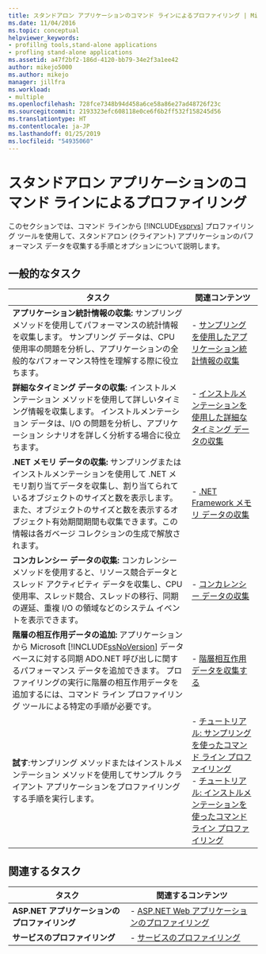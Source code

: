 ```yaml
---
title: スタンドアロン アプリケーションのコマンド ラインによるプロファイリング | Microsoft Docs
ms.date: 11/04/2016
ms.topic: conceptual
helpviewer_keywords:
- profillng tools,stand-alone applications
- profling stand-alone applications
ms.assetid: a47f2bf2-186d-4120-bb79-34e2f3a1ee42
author: mikejo5000
ms.author: mikejo
manager: jillfra
ms.workload:
- multiple
ms.openlocfilehash: 728fce7348b94d458a6ce58a86e27ad48726f23c
ms.sourcegitcommit: 2193323efc608118e0ce6f6b2ff532f158245d56
ms.translationtype: HT
ms.contentlocale: ja-JP
ms.lasthandoff: 01/25/2019
ms.locfileid: "54935060"
---
```

# <a name="command-line-profiling-of-stand-alone-applications"></a>スタンドアロン アプリケーションのコマンド ラインによるプロファイリング
このセクションでは、コマンド ラインから [!INCLUDE[vsprvs](../code-quality/includes/vsprvs_md.md)] プロファイリング ツールを使用して、スタンドアロン (クライアント) アプリケーションのパフォーマンス データを収集する手順とオプションについて説明します。  

## <a name="common-tasks"></a>一般的なタスク  

| タスク | 関連コンテンツ |
| - | - |
| **アプリケーション統計情報の収集:** サンプリング メソッドを使用してパフォーマンスの統計情報を収集します。 サンプリング データは、CPU 使用率の問題を分析し、アプリケーションの全般的なパフォーマンス特性を理解する際に役立ちます。 | -   [サンプリングを使用したアプリケーション統計情報の収集](../profiling/collecting-application-statistics-for-stand-alone-applications.md) |
| **詳細なタイミング データの収集:** インストルメンテーション メソッドを使用して詳しいタイミング情報を収集します。 インストルメンテーション データは、I/O の問題を分析し、アプリケーション シナリオを詳しく分析する場合に役立ちます。 | -   [インストルメンテーションを使用した詳細なタイミング データの収集](../profiling/collecting-detailed-timing-data-for-a-stand-alone-application.md) |
| **.NET メモリ データの収集:** サンプリングまたはインストルメンテーションを使用して .NET メモリ割り当てデータを収集し、割り当てられているオブジェクトのサイズと数を表示します。 また、オブジェクトのサイズと数を表示するオブジェクト有効期間期間も収集できます。この情報は各ガベージ コレクションの生成で解放されます。 | -   [.NET Framework メモリ データの収集](../profiling/collecting-dotnet-framework-memory-data-for-stand-alone-applications.md) |
| **コンカレンシー データの収集:** コンカレンシー メソッドを使用すると、リソース競合データとスレッド アクティビティ データを収集し、CPU 使用率、スレッド競合、スレッドの移行、同期の遅延、重複 I/O の領域などのシステム イベントを表示できます。 | -   [コンカレンシー データの収集](../profiling/collecting-concurrency-data-for-stand-alone-applications.md) |
| **階層の相互作用データの追加:** アプリケーションから Microsoft [!INCLUDE[ssNoVersion](../data-tools/includes/ssnoversion_md.md)] データベースに対する同期 ADO.NET 呼び出しに関するパフォーマンス データを追加できます。 プロファイリングの実行に階層の相互作用データを追加するには、コマンド ライン プロファイリング ツールによる特定の手順が必要です。 | -   [階層相互作用データを収集する](../profiling/adding-tier-interaction-data-from-the-command-line.md) |
| **試す**:サンプリング メソッドまたはインストルメンテーション メソッドを使用してサンプル クライアント アプリケーションをプロファイリングする手順を実行します。 | -   [チュートリアル: サンプリングを使ったコマンド ライン プロファイリング](../profiling/walkthrough-command-line-profiling-using-sampling.md)<br />-   [チュートリアル: インストルメンテーションを使ったコマンド ライン プロファイリング](/visualstudio/profiling/command-line-profiling-of-stand-alone-applications) |

## <a name="related-tasks"></a>関連するタスク  

|タスク|関連するコンテンツ|  
|----------|---------------------|  
|**ASP.NET アプリケーションのプロファイリング**|-   [ASP.NET Web アプリケーションのプロファイリング](../profiling/command-line-profiling-of-aspnet-web-applications.md)|  
|**サービスのプロファイリング**|-   [サービスのプロファイリング](../profiling/command-line-profiling-of-services.md)|